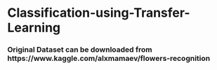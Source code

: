 # Classification-using-Transfer-Learning


<h3> Original Dataset can be downloaded from https://www.kaggle.com/alxmamaev/flowers-recognition</h3>
